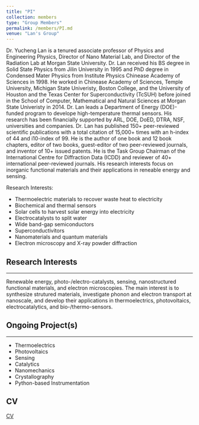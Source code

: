 ```yaml
---
title: "PI"
collection: members
type: "Group Members"
permalink: /members/PI.md
venue: "Lan's Group"
---
```



Dr. Yucheng Lan is a tenured associate professor of Physics and Engineering Physics, Director of Nano Material Lab, and Director of the Radiation Lab at Morgan State University.  Dr. Lan received his BS degree in Solid State Physics from Jilin University in 1995 and PhD degree in Condensed Mater Physics from Institute Physics Chinease Academy of Sciences in 1998.  He worked in Chinease Academy of Sciences, Temple University, Michigan State Univeristy, Boston College, and the University of Houston and the Texas Center for Superconductivity (TcSUH) before joined in the School of Computer, Mathematical and Natural Sciences at Morgan State Univeristy in 2014.  Dr. Lan leads a Department of Energy (DOE)-funded program to develope high-temperature thermal sensors.  His research has been financially supported by ARL, DOE, DoED, DTRA, NSF, universities and companies.  Dr. Lan has published 150+ peer-reviewed scientific publications with a total citation of 15,000+ times with an h-index of 44 and i10-index of 99.  He is the author of one book and 12 book chapters, editor of two books, guest-editor of two peer-reviewed journals, and inventor of 10+ issued patents.  He is the Task Group Chairman of the International Centre for Diffraction Data (ICDD) and reviewer of 40+ international peer-reviewed journals.  His research interests focus on inorganic functional materials and their applications in reneable energy and sensing.  


Research Interests:
* Thermoelectric materials to recover waste heat to electricity  
* Biochemical and thermal sensors
* Solar cells to harvest solar energy into electricity
* Electrocatalysts to split water
* Wide band-gap semiconductors
* Superconductivitors
* Nanomaterials and quantum materials
* Electron microscopy and X-ray powder diffraction


## Research Interests
------
Renewable energy, photo-/electro-catalysts, sensing, nanostructured functional materials, and electron microscopies.  The main interest is to synthesize strutured materials, investigate phonon and electron transport at nanoscale, and develop their applications in thermoelectrics, photovoltaics, electrocatalytics, and bio-/thermo-sensors.


## Ongoing Project(s)
------
* Thermoelectrics
* Photovoltaics
* Sensing
* Catalytics
* Nanomechanics
* Crystallography
* Python-based Instrumentation


## CV
[CV](./members/PI-CV.md)

